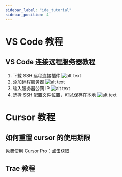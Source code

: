 ```yaml
---
sidebar_label: "ide_tutorial"
sidebar_position: 4
---
```

# VS Code 教程

## VS Code 连接远程服务器教程

1. 下载 SSH 远程连接插件
   ![alt text](../../src/image/t_image31.png)
2. 添加远程服务器
   ![alt text](../../src/image/t_image32.png)
3. 输入服务器公网 IP
   ![alt text](../../src/image/t_image33.png)
4. 选择 SSH 配置文件位置，可以保存在本地
   ![alt text](../../src/image/t_image34.png)

# Cursor 教程

## 如何重置 cursor 的使用期限

免费使用 Cursor Pro：[点击获取](https://github.com/yuaotian/go-cursor-help)

## Trae 教程

